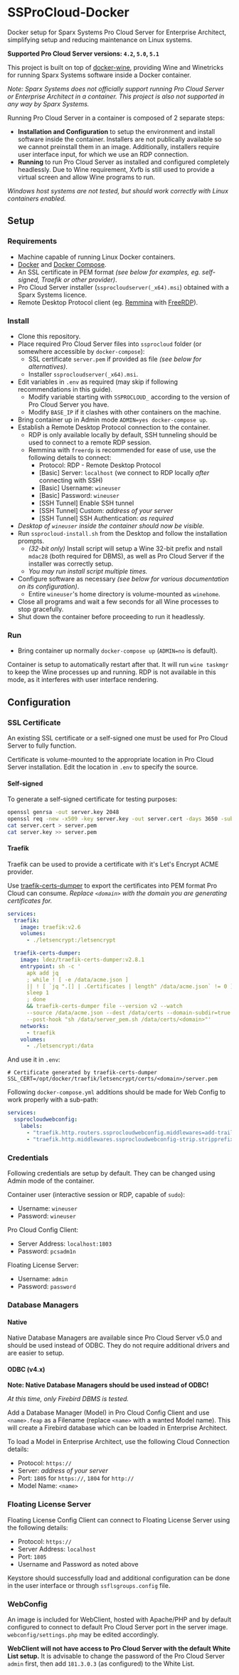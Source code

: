 # SSProCloud-Docker

Docker setup for Sparx Systems Pro Cloud Server for Enterprise Architect, simplifying setup and reducing maintenance on Linux systems.

**Supported Pro Cloud Server versions: `4.2`, `5.0`, `5.1`**

This project is built on top of [docker-wine](https://github.com/scottyhardy/docker-wine), providing Wine and Winetricks for running Sparx Systems software inside a Docker container.

_Note: Sparx Systems does not officially support running Pro Cloud Server or Enterprise Architect in a container. This project is also not supported in any way by Sparx Systems._

Running Pro Cloud Server in a container is composed of 2 separate steps:
- **Installation and Configuration** to setup the environment and install software inside the container. Installers are not publically available so we cannot preinstall them in an image. Additionally, installers require user interface input, for which we use an RDP connection.
- **Running** to run Pro Cloud Server as installed and configured completely headlessly. Due to Wine requirement, Xvfb is still used to provide a virtual screen and allow Wine programs to run.

_Windows host systems are not tested, but should work correctly with Linux containers enabled._


## Setup

### Requirements

- Machine capable of running Linux Docker containers.
- [Docker](https://www.docker.com/) and [Docker Compose](https://docs.docker.com/compose/).
- An SSL certificate in PEM format _(see below for examples, eg. self-signed, Traefik or other provider)_.
- Pro Cloud Server installer (`ssprocloudserver(_x64).msi`) obtained with a Sparx Systems licence.
- Remote Desktop Protocol client (eg. [Remmina](https://remmina.org/) with [FreeRDP](https://www.freerdp.com/)).

### Install

- Clone this repository.
- Place required Pro Cloud Server files into `ssprocloud` folder (or somewhere accessible by `docker-compose`):
    - SSL certificate `server.pem` if provided as file _(see below for alternatives)_.
    - Installer `ssprocloudserver(_x64).msi`.
- Edit variables in `.env` as required (may skip if following recommendations in this guide).
    - Modify variable starting with `SSPROCLOUD_` according to the version of Pro Cloud Server you have.
    - Modify `BASE_IP` if it clashes with other containers on the machine.
- Bring container up in Admin mode `ADMIN=yes docker-compose up`.
- Establish a Remote Desktop Protocol connection to the container.
    - RDP is only available locally by default, SSH tunneling should be used to connect to a remote RDP session.
    - Remmina with `freerdp` is recommended for ease of use, use the following details to connect:
        - Protocol: RDP - Remote Desktop Protocol
        - [Basic] Server: `localhost` (we connect to RDP locally _after_ connecting with SSH)
        - [Basic] Username: `wineuser`
        - [Basic] Password: `wineuser`
        - [SSH Tunnel] Enable SSH tunnel
        - [SSH Tunnel] Custom: _address of your server_
        - [SSH Tunnel] SSH Authentication: _as required_
- _Desktop of `wineuser` inside the container should now be visible._
- Run `ssprocloud-install.sh` from the Desktop and follow the installation prompts.
    - _(32-bit only)_ Install script will setup a Wine 32-bit prefix and nstall `mdac28` (both required for DBMS), as well as Pro Cloud Server if the installer was correctly setup.
    - _You may run install script multiple times._
- Configure software as necessary _(see below for various documentation on its configuration)_.
    - Entire `wineuser`'s home directory is volume-mounted as `winehome`.
- Close all programs and wait a few seconds for all Wine processes to stop gracefully.
- Shut down the container before proceeding to run it headlessly.

### Run

- Bring container up normally `docker-compose up` (`ADMIN=no` is default).

Container is setup to automatically restart after that. It will run `wine taskmgr` to keep the Wine processes up and running. RDP is not available in this mode, as it interferes with user interface rendering.


## Configuration

### SSL Certificate

An existing SSL certificate or a self-signed one must be used for Pro Cloud Server to fully function.

Certificate is volume-mounted to the appropriate location in Pro Cloud Server installation. Edit the location in `.env` to specify the source.

#### Self-signed

To generate a self-signed certificate for testing purposes:
```sh
openssl genrsa -out server.key 2048
openssl req -new -x509 -key server.key -out server.cert -days 3650 -subj /CN=server
cat server.cert > server.pem
cat server.key >> server.pem
```

#### Traefik

Traefik can be used to provide a certificate with it's Let's Encrypt ACME provider.

Use [traefik-certs-dumper](https://github.com/ldez/traefik-certs-dumper) to export the certificates into PEM format Pro Cloud can consume. _Replace `<domain>` with the domain you are generating certificates for._
```yml
services:
  traefik:
    image: traefik:v2.6
    volumes:
      - ./letsencrypt:/letsencrypt

  traefik-certs-dumper:
    image: ldez/traefik-certs-dumper:v2.8.1
    entrypoint: sh -c '
      apk add jq
      ; while ! [ -e /data/acme.json ]
      || ! [ `jq ".[] | .Certificates | length" /data/acme.json` != 0 ]; do
      sleep 1
      ; done
      && traefik-certs-dumper file --version v2 --watch
      --source /data/acme.json --dest /data/certs --domain-subdir=true
      --post-hook "sh /data/server_pem.sh /data/certs/<domain>"'
    networks:
      - traefik
    volumes:
      - ./letsencrypt:/data
```

And use it in `.env`:
```
# Certificate generated by traefik-certs-dumper
SSL_CERT=/opt/docker/traefik/letsencrypt/certs/<domain>/server.pem
```

Following `docker-compose.yml` additions should be made for Web Config to work properly with a sub-path:
```yml
services:
  ssprocloudwebconfig:
    labels:
      - "traefik.http.routers.ssprocloudwebconfig.middlewares=add-trailing-slash@file,ssprocloudwebconfig-strip"
      - "traefik.http.middlewares.ssprocloudwebconfig-strip.stripprefix.prefixes=/ssprocloud"
```

### Credentials

Following credentials are setup by default. They can be changed using Admin mode of the container.

Container user (interactive session or RDP, capable of `sudo`):
- Username: `wineuser`
- Password: `wineuser`

Pro Cloud Config Client:
- Server Address: `localhost:1803`
- Password: `pcsadm1n`

Floating License Server:
- Username: `admin`
- Password: `password`

### Database Managers

#### Native

Native Database Managers are available since Pro Cloud Server v5.0 and should be used instead of ODBC. They do not require additional drivers and are easier to setup.

#### ODBC (v4.x)

**Note: Native Database Managers should be used instead of ODBC!**

_At this time, only Firebird DBMS is tested._

Add a Database Manager (Model) in Pro Cloud Config Client and use `<name>.feap` as a Filename (replace `<name>` with a wanted Model name). This will create a Firebird database which can be loaded in Enterprise Architect.

To load a Model in Enterprise Architect, use the following Cloud Connection details:
- Protocol: `https://`
- Server: _address of your server_
- Port: `1805` for `https://`, `1804` for `http://`
- Model Name: `<name>`

### Floating License Server

Floating License Config Client can connect to Floating License Server using the following details:
- Protocol: `https://`
- Server Address: `localhost`
- Port: `1805`
- Username and Password as noted above

Keystore should successfully load and additional configuration can be done in the user interface or through `ssflsgroups.config` file.

### WebConfig

An image is included for WebClient, hosted with Apache/PHP and by default configured to connect to default Pro Cloud Server port in the server image. `webconfig/settings.php` may be edited accordingly.

**WebClient will not have access to Pro Cloud Server with the default White List setup.** It is advisable to change the password of the Pro Cloud Server `admin` first, then add `181.3.0.3` (as configured) to the White List.
